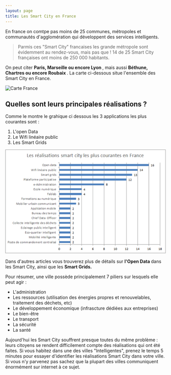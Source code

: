 ```yaml
---
layout: page
title: Les Smart City en France
---
```


En france on comtpe pas moins de 25 communes, métropoles et communautés d'agglomération qui développent des services 
intelligents. 

> Parmis ces "Smart City" francaises les grande métropole sont évidemment au rendez-vous, mais pas que ! 14 de 25 Smart
City françaises ont moins de 250 000 habitants.

On peut citer <strong> Paris, Marseille ou encore Lyon </strong>, mais aussi <strong> Béthune, Chartres ou encore Roubaix </strong>. La carte ci-dessous situe l'ensemble des Smart City en France.

![Carte France](https://placehold.it/800x400  "/Images/Carte_France.jpg")

## Quelles sont leurs principales réalisations ?

Comme le montre le grahique ci dessous les 3 applications les plus courantes sont :
1. L'open Data 
2. Le Wifi linéaire public 
3. Les Smart Grids

![France Réalisation](/Images/France.png)

Dans d'autres articles vous trouverez plus de détails sur <strong> l'Open Data </strong >dans les Smart City, ainsi que les <strong >Smart Grids. </strong>

Pour résumer, une ville possède principalement 7 piliers sur lesquels elle peut agir :
* L'administration 
* Les ressources (utilisation des énergies propres et renouvelables, traitement des déchets, etc)
* Le développement économique (infrascture dédiées aux entreprises)
* Le bien-être
* Le transport
* La sécurité 
* La santé 

Aujourd'hui les Smart City souffrent presque toutes du même problème : leurs citoyens se rendent difficilement compte des 
réalisations qui ont été faites. Si vous habitez dans une des villes "Intelligentes", prenez le temps 5 minutes pour essayer d'identifier les réalisations Smart City dans votre ville. Si vous n'y parvenez pas sachez que la plupart des villes communiquent énormément
sur internet à ce sujet. 



